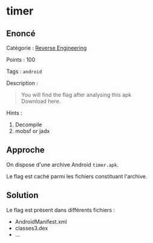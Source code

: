 # timer

## Enoncé
Catégorie : [Reverse Engineering](../)

Points : 100

Tags : `android`

Description :
> You will find the flag after analysing this apk  
> Download here.

Hints :
1. Decompile
2. mobsf or jadx


## Approche

On dispose d'une archive Android `timer.apk`.

Le flag est caché parmi les fichiers constituant l'archive.


## Solution

Le flag est présent dans différents fichiers :
* AndroidManifest.xml
* classes3.dex
* ...
